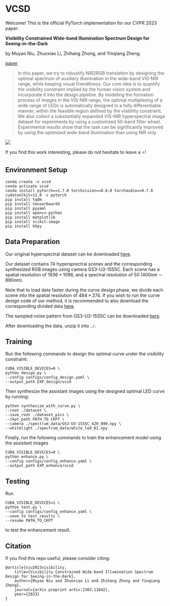 # VCSD

Welcome! This is the official PyTorch implementation for our CVPR 2023 paper: 

**Visibility Constrained Wide-band Illumination Spectrum Design for Seeing-in-the-Dark**

by Muyao Niu, Zhuoxiao Li, Zhihang Zhong, and Yinqiang Zheng.

[paper](https://arxiv.org/abs/2303.11642)

> In this paper, we try to robustify NIR2RGB translation by designing the optimal spectrum of auxiliary illumination in the wide-band VIS-NIR range, while keeping visual friendliness. Our core idea is to quantify the visibility constraint implied by the human vision system and incorporate it into the design pipeline. By modeling the formation process of images in the VIS-NIR range, the optimal multiplexing of a wide range of LEDs is automatically designed in a fully differentiable manner, within the feasible region defined by the visibility constraint. We also collect a substantially expanded VIS-NIR hyperspectral image dataset for experiments by using a customized 50-band filter wheel. Experimental results show that the task can be significantly improved by using the optimized wide-band illumination than using NIR only.


<img src="./documents/teaser.png"/>


If you find this work interesting, please do not hesitate to leave a ⭐!

## Environment Setup

```
conda create -n vcsd
conda activate vcsd
conda install pytorch==1.7.0 torchvision==0.8.0 torchaudio==0.7.0 cudatoolkit=11.0 -c pytorch
pip install tqdm
pip install tensorboardX
pip install pyyaml
pip install opencv-python
pip install matplotlib
pip install scikit-image
pip install h5py
```

## Data Preparation

Our original hyperspectral dataset can be downloaded [here](https://drive.google.com/file/d/1f-MgXjHil7-SibIj1uhZTPhq5LzdHcHH/view?usp=share_link).

Our dataset contains 74 hypersprectral scenes and the corresponding synthesized RGB images using camera GS3-U3-15S5C. Each scene has a spatial resolution of $1936 \times 1096$, and a spectral resolution of $50$ ($400nm \sim 890nm$). 

Note that to load data faster during the curve design phase, we divide each scene into the spatial resolution of $484 \times 274$. If you wish to run the curve design code of our method, it is recommended to also download the corresponding divided data [here](https://drive.google.com/file/d/10Ms3zvupe8NSWvu9bzsjkC9SGNRI4FNi/view?usp=share_link). 

The sampled noise pattern from GS3-U3-15S5C can be downloaded [here](https://drive.google.com/file/d/14zvz-LT-6k2dHVgyuaE5jmOwwSx6zpMS/view?usp=share_link).

After downloading the data, unzip it into `./`.

## Training
Run the following commands to design the optimal curve under the visibility constraint:
```
CUDA_VISIBLE_DEVICES=0 \
python design.py \
--config configs/config_design.yaml \
--output_path EXP_design/vcsd
```

Then synthesize the assistant images using the designed optimal LED curve by running:
```
python synthesize_with_curve.py \
--root ./dataset \
--save_root ./dataset_pics \
--ckpt_path PATH_TO_CKPT \
--camera ./spectrum_data/GS3-U3-15S5C_420_890.npy \
--whitelight ./spectrum_data/white_led_61.npy
```

Finally, run the following commands to train the enhancement model using the assistant images
```
CUDA_VISIBLE_DEVICES=0 \
python enhance.py \
--config configs/config_enhance.yaml \
--output_path EXP_enhance/vcsd
```


## Testing
Run
```
CUDA_VISIBLE_DEVICES=1 \
python test.py \
--config configs/config_enhance.yaml \
--save_to test_results \
--resume PATH_TO_CKPT
```
to test the enhancement result.

## Citation

If you find this repo useful, please consider citing:
```
@article{niu2023visibility,
    title={Visibility Constrained Wide-band Illumination Spectrum Design for Seeing-in-the-Dark}, 
    author={Muyao Niu and Zhuoxiao Li and Zhihang Zhong and Yinqiang Zheng},
    journal={arXiv preprint arXiv:2303.11642},
    year={2023}
}
```
